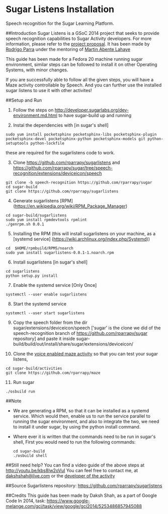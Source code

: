 Sugar Listens Installation
==========================

Speech recognition for the Sugar Learning Platform.

##Introduction
Sugar Listens is a GSoC 2014 project that seeks to provide speech recognition capabilities to Sugar Activity developers. For more information, please refer to the [project proposal](https://wiki.sugarlabs.org/go/Summer_of_Code/2014/Sugar_Listens). It has been made by [Rodrigo Parra](https://twitter.com/rparrapy) under the mentoring of [Martin Abente Lahaye](https://twitter.com/tchx84)

This guide has been made for a Fedora 20 machine running sugar environment, similar steps can be followed to install it on other Operating Systems, with minor changes. 

If you are successfully able to follow all the given steps, you will have a Maze activity controllable by Speech. And you can further use the installed sugar listens to use it with other activites! 

##Setup and Run

1. Follow the steps on http://developer.sugarlabs.org/dev-environment.md.html to have sugar-build up and running

2. Instal the dependencies with [in sugar's shell]
  ```
  sudo yum install pocketsphinx pocketsphinx-libs pocketsphinx-plugin pocketsphinx-devel pocketsphinx-python pocketsphinx-models git python-setuptools python-lockfile
  ```
 these are required for the sugarlistens code to work.

3. Clone https://github.com/rparrapy/sugarlistens and https://github.com/rparrapy/sugar/tree/speech-recognition/extensions/deviceicon/speech
  ```
  git clone -b speech-recognition https://github.com/rparrapy/sugar
  cd sugar-build
  git clone https://github.com/rparrapy/sugarlistens
  ```

4. Generate sugarlistens [RPM] (https://en.wikipedia.org/wiki/RPM_Package_Manager)
  ```
  cd sugar-build/sugarlistens
  sudo yum install rpmdevtools rpmlint
  ./genrpm.sh 0.0.1
  ```
 
5. Installing the RPM (this will install sugarlistens on your machine, as a [systemd service] (https://wiki.archlinux.org/index.php/Systemd))
  ```
  cd  $HOME/rpmbuild/RPMS/noarch
  sudo yum install sugarlistens-0.0.1-1.noarch.rpm
  ```

6. Install sugarlistens [in sugar's shell]
  ```
  cd sugarlistens
  python setup.py install
  ```

7. Enable the systemd service [Only Once]
  ```
  systemctl --user enable sugarlistens
  ```

8. Start the systemd service
  ```
  systemctl --user start sugarlistens 
  ```

9. Copy the speech folder from the dir sugar/extensions/deviceicon/speech ['sugar' is the clone we did of the speech-recognition branch of https://github.com/rparrapy/sugar repository] and paste it inside sugar-build/build/out/install/share/sugar/extensions/deviceicon/ 

10. Clone the [voice enabled maze activity](https://github.com/rparrapy/maze) so that you can test your sugar listens,
  ```
  cd sugar-build/activities
  git clone https://github.com/rparrapy/maze
  ```
  
11. Run sugar
  ```
  ./osbuild run
  ```


##Note 
* We are generating a RPM, so that it can be installed as a systemd service. Which would then, enable us to run the service parallel to running the sugar environment, and also to integrate the two, we need to install it under sugar, by using the python install command.
* Where ever it is written that the commands need to be run in sugar's shell, First you would need to run the following commands:

  ```
  cd sugar-build
  ./osbuild shell
  ```

##Still need help?
You can find a video guide of the above steps at http://youtu.be/kbs8Iw2oVuI
You can feel free to contact me, at dakshshah@live.com or the [developer of the activity](https://github.com/rparrapy)

##Source
Sugarlistens repository: https://github.com/rparrapy/sugarlistens

##Credits
This guide has been made by Daksh Shah, as a part of Google Code In 2014, task: https://www.google-melange.com/gci/task/view/google/gci2014/5253486857945088
